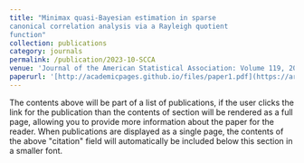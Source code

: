 ```yaml
---
title: "Minimax quasi-Bayesian estimation in sparse
canonical correlation analysis via a Rayleigh quotient
function"
collection: publications
category: journals
permalink: /publication/2023-10-SCCA
venue: 'Journal of the American Statistical Association: Volume 119, 2024 - Issue 548'
paperurl: '[http://academicpages.github.io/files/paper1.pdf](https://arxiv.org/pdf/2010.08627)'
---
```

The contents above will be part of a list of publications, if the user clicks the link for the publication than the contents of section will be rendered as a full page, allowing you to provide more information about the paper for the reader. When publications are displayed as a single page, the contents of the above "citation" field will automatically be included below this section in a smaller font.
